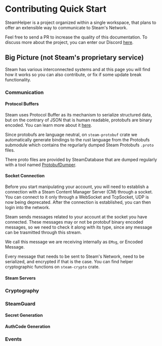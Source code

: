 # Contributing Quick Start

SteamHelper is a project organized within a single workspace, that plans to
offer an extensible way to communicate to Steam's Network.

Feel free to send a PR to increase the quality of this documentation.
To discuss more about the project, you can enter our Discord [here](https://discord.gg/hUxHZj).

## Big Picture (not Steam's proprietary service)

Steam has various interconnected systems and at this page you will find how it
works so you can also contribute, or fix if some update break functionality.

### Communication

#### Protocol Buffers

Steam uses Protocol Buffer as its mechanism to serialize structured data, but on
the contrary of JSON that is human readable, protobufs are binary encoded. You
can learn more about it [here](https://developers.google.com/protocol-buffers).

Since protobufs are language neutral, on `steam-protobuf` crate we automatically
generate bindings to the rust language from the Protobufs submodule which
contains the regurlarly dumped Steam Protobufs `.proto` files.

There proto files are provided by SteamDatabase that are dumped regularly with a
tool named
[ProtobufDumper](https://github.com/SteamRE/SteamKit/tree/master/Resources/ProtobufDumper/ProtobufDumper).

#### Socket Connection

Before you start manipulating your account, you will need to establish a
connection with a Steam Content Manager Server (CM) through a socket. You can
connect to it only through a WebSocket and TcpSocket, UDP is now being
deprecated. After the connection is established, you can then login into the
network.

Steam sends messages related to your account at the socket you have connected.
These messages may or not be protobuf binary encoded messages, so we need to
check it along with its type, since any message can be trasmitted through this
stream.

We call this message we are receiving internally as `EMsg`, or Encoded Message.

Every message that needs to be sent to Steam's Network, need to be serialized,
and encrypted if that is the case. You can find helper cryptographic functions
on `steam-crypto` crate.

#### Steam Servers

### Cryptography

### SteamGuard

#### Secret Generation

#### AuthCode Generation

### Events
